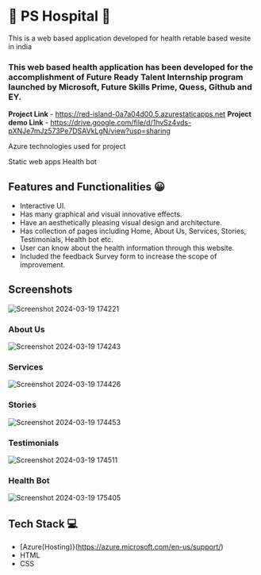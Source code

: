 # 🌟 PS Hospital 🌟
This is a web based application developed for health retable based wesite in india

### This web based health application has been developed for the accomplishment of Future Ready Talent Internship program launched by Microsoft, Future Skills Prime, Quess, Github and EY.

**Project Link** - https://red-island-0a7a04d00.5.azurestaticapps.net 
**Project demo Link** - https://drive.google.com/file/d/1hvSz4vds-pXNJe7mJz573Pe7DSAVkLgN/view?usp=sharing

Azure technologies used for project

Static web apps
Health bot

## Features and Functionalities 😀

- Interactive UI.
- Has many graphical and visual innovative effects.
- Have an aesthetically pleasing visual design and architecture.
- Has collection of pages including Home, About Us, Services, Stories, Testimonials, Health bot etc.
- User can know about the health information through this website. 
- Included the feedback Survey form to increase the scope of improvement. 

## Screenshots

![Screenshot 2024-03-19 174221](https://github.com/Kanth-Reddy/FRT/assets/130779339/c3de5c3b-669e-4616-b67e-bc8d85caf7d4)




### About Us

![Screenshot 2024-03-19 174243](https://github.com/Kanth-Reddy/FRT/assets/130779339/7c003bae-eeb9-480e-b369-f0c1dbb5b125)




### Services

![Screenshot 2024-03-19 174426](https://github.com/Kanth-Reddy/FRT/assets/130779339/312164e4-cc7a-40c2-b5a3-1f3ac99ad96d)





### Stories 

![Screenshot 2024-03-19 174453](https://github.com/Kanth-Reddy/FRT/assets/130779339/374c6ea5-a336-4027-82b3-5d08e9cba0a8)



### Testimonials

![Screenshot 2024-03-19 174511](https://github.com/Kanth-Reddy/FRT/assets/130779339/3b71a7b9-c6bb-40ae-bee9-1cea71d58aa9)


### Health Bot 

![Screenshot 2024-03-19 175405](https://github.com/Kanth-Reddy/FRT/assets/130779339/6c5f8357-9734-441a-ba76-0614b96035c7)


## Tech Stack 💻
- [Azure(Hosting)}(https://azure.microsoft.com/en-us/support/)
- HTML
- CSS
